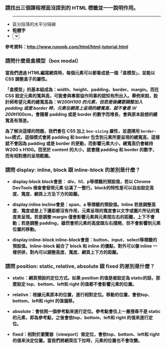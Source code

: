 ### 請找出三個課程裡面沒提到的 HTML 標籤並一一說明作用。

* <hr>區分段落的水平分隔線
* <b>粗體字
* <select>有多重選項的下拉式選單

參考資料：http://www.runoob.com/html/html-tutorial.html

### 請問什麼是盒模型（box modal）
當我們透過 HTML編寫網頁時，每個元素可以都看成是一個「盒模型」，並能以 CSS 調整盒子的屬性。 

「盒模型」的基本組成為：width、height、padding、border、margin。而在 CSS  設定元素的寬與高，可能會與專案協作同事的認知有所出入。舉例來說，設計師希望元素的總寬高為：W200*H100 的元素，但若是後續要調整加入 padding 或是 border 時，元素在網頁上呈現的總寬高，就不會是 Ｗ200*H100cm，會隨著 padding 或是 border 的數字而增長，會與原本設想的總寬高有落差。

為了解決這樣的問題，我們會在 CSS 加上 ```box-sizing``` 屬性，並選擇用 ```border-box```模式，這個模式會將 padding 和 border 包含到元素所要呈現的總寬高，這樣就不會因為 padding 或是 border 的更動，而影響元素大小，總寬高仍會維持 W200 x H100。而至於 content 的大小，就會隨 padding 和 border 的數字，而有相對應的呈現範圍。

### 請問 display: inline, block 跟 inline-block 的差別是什麼？
* display:block
block會是： div、h1、p等標籤的預設值，若以 Chrome DevTools 檢查會發現元素
佔滿了一整行。block的特性是可以自由設定高度、寬度、網頁上方及下方的距離。

* display:inline
incline會是：span、a 等標籤的預設值。Inline 若是調整高度、寬度或是上下邊距都沒有作用，元素呈現的寬度會以文字或圖片所佔的寬度來呈現。若是調整 margin 僅會影響元素與元素間左右的距離，上下不會動；若是調整 padding，雖然會把元素的高度跟左右撐開，但不會影響到元素位置的移動。

* display:inline-block
inline-block會是：button、input、select等標籤的預設值。Inline-block 結合了 block 和 inline 的優點，對外可以像 inline 一樣併排，對內可以調整高度、寬度、網頁上下方的距離。

### 請問 position: static, relative, absolute 跟 fixed 的差別是什麼？
* static：網頁預設的定位方式。如果 position 的值是被設定為 static的話，那麼設定 top、bottom、left和 right 的值都不會影響元素的位置。

* relative：根據元素原本的位置，進行相對定位。移動的位置，會依top、bottom、left和 right 的值偏移。

* absolute：會依照一個參考點來進行定位。參考點會往上一層搜尋不是 static 的元素，即為參考點，之後會依top、bottom、left和 right 的值來進行定位。

* fixed：相對於瀏覽器（viewport）做定位，會依top、bottom、left和 right 的值來決定位置。當我們將網頁往下拉時，元素的位置也不會改變。


